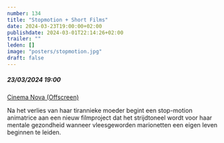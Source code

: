 ```yaml
---
number: 134
title: "Stopmotion + Short Films"
date: 2024-03-23T19:00:00+02:00
publishdate: 2024-03-01T22:14:26+02:00
trailer: ""
leden: []
image: "posters/stopmotion.jpg"
draft: false
---
```


##### 23/03/2024 19:00

[Cinema Nova (Offscreen)](https://www.offscreen.be/nl/offscreen-film-festival-2024/offscreenings-2024/stopmotion-robert-morgan-short-films)


Na het verlies van haar tirannieke moeder begint een stop-motion animatrice aan een nieuw filmproject
dat het strijdtoneel wordt voor haar mentale gezondheid wanneer vleesgeworden marionetten een eigen
leven beginnen te leiden. 
<!--more-->

